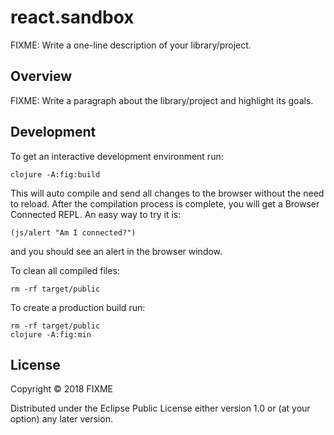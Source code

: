 # react.sandbox

FIXME: Write a one-line description of your library/project.

## Overview

FIXME: Write a paragraph about the library/project and highlight its goals.

## Development

To get an interactive development environment run:

    clojure -A:fig:build

This will auto compile and send all changes to the browser without the
need to reload. After the compilation process is complete, you will
get a Browser Connected REPL. An easy way to try it is:

    (js/alert "Am I connected?")

and you should see an alert in the browser window.

To clean all compiled files:

    rm -rf target/public

To create a production build run:

	rm -rf target/public
	clojure -A:fig:min


## License

Copyright © 2018 FIXME

Distributed under the Eclipse Public License either version 1.0 or (at your option) any later version.
